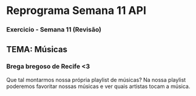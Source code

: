 # Reprograma Semana 11 API

### Exercicio - Semana 11 (Revisão)

## TEMA: Músicas 
### Brega bregoso de Recife <3

Que tal montarmos nossa própria playlist de músicas? Na nossa playlist poderemos favoritar nossas músicas e ver quais artistas tocam a música.


